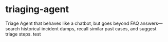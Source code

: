 # triaging-agent
Triage Agent that behaves like a chatbot, but goes beyond FAQ answers—search historical incident dumps, recall similar past cases, and suggest triage steps.
test